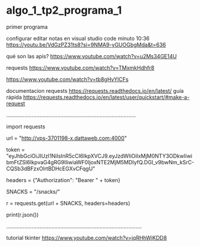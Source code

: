 # algo_1_tp2_programa_1
primer programa

configurar editar notas en visual studio code minuto 10:36
https://youtu.be/VdGzPZ31ts8?si=9NMA9-yGUOGbgMda&t=636

qué son las apis?
https://www.youtube.com/watch?v=u2Ms34GE14U

requests
https://www.youtube.com/watch?v=TMxmkHdhfr8

https://www.youtube.com/watch?v=tb8gHvYlCFs



documentacion requests
https://requests.readthedocs.io/en/latest/
guía rápida
https://requests.readthedocs.io/en/latest/user/quickstart/#make-a-request

......................................................................................

import requests

url = "http://vps-3701198-x.dattaweb.com:4000"

token =  "eyJhbGciOiJIUzI1NiIsInR5cCI6IkpXVCJ9.eyJzdWIiOiIxMjM0NTY3ODkwIiwibmFtZSI6IkpvaG4gRG9lIiwiaWF0IjoxNTE2MjM5MDIyfQ.DGI_v9bwNm_kSrC-CQSb3dBFzxOlrtBDHcEGXvCFqgU"

headers = {"Authorization": "Bearer " + token}

SNACKS = "/snacks/"

r = requests.get(url + SNACKS, headers=headers)

print(r.json())

..........................................................................................

tutorial tkinter
https://www.youtube.com/watch?v=jqRHhWjKDD8




